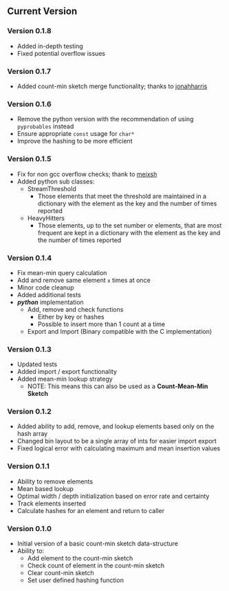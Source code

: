 ## Current Version

### Version 0.1.8
* Added in-depth testing
* Fixed potential overflow issues

### Version 0.1.7
* Added count-min sketch merge functionality; thanks to [jonahharris](https://github.com/jonahharris)

### Version 0.1.6
* Remove the python version with the recommendation of using `pyprobables` instead
* Ensure appropriate `const` usage for `char*`
* Improve the hashing to be more efficient

### Version 0.1.5
* Fix for non gcc overflow checks; thank to [meixsh](https://github.com/meixsh)
* Added python sub classes:
    * StreamThreshold
        * Those elements that meet the threshold are maintained in a dictionary
        with the element as the key and the number of times reported
    * HeavyHitters
        * Those elements, up to the set number or elements, that are most
        frequent are kept in a dictionary with the element as the key and
        the number of times reported

### Version 0.1.4
* Fix mean-min query calculation
* Add and remove same element `x` times at once
* Minor code cleanup
* Added additional tests
* ***python*** implementation
    * Add, remove and check functions
        * Either by key or hashes
        * Possible to insert more than 1 count at a time
    * Export and Import (Binary compatible with the C implementation)

### Version 0.1.3
* Updated tests
* Added import / export functionality
* Added mean-min lookup strategy
    * NOTE: This means this can also be used as a **Count-Mean-Min Sketch**

### Version 0.1.2
* Added ability to add, remove, and lookup elements based only on the hash array
* Changed bin layout to be a single array of ints for easier import export
* Fixed logical error with calculating maximum and mean insertion values

### Version 0.1.1
* Ability to remove elements
* Mean based lookup
* Optimal width / depth initialization based on error rate and certainty
* Track elements inserted
* Calculate hashes for an element and return to caller

### Version 0.1.0
* Initial version of a basic count-min sketch data-structure
* Ability to:
    * Add element to the count-min sketch
    * Check count of element in the count-min sketch
    * Clear count-min sketch
    * Set user defined hashing function
